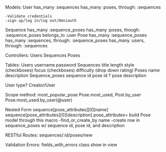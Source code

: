 Models:
  User
    has_many :sequences
    has_many :poses, through: :sequences

    -Validate credentials
    -sign up/log in/log out/Omniauth
  Sequence
    has_many :sequence_poses
    has_many :poses, though: :sequence_poses
    belongs_to :user
  Pose
    has_many :sequence_poses
    has_many :sequences, through: :sequence_poses
    has_many :users, through: :sequences

Controllers:
  Users
  Sequences
  Poses

Tables:
    Users
      username
      password
    Sequences
      title
      length
      style (checkboxes)
      focus (checkboxes)
      difficulty (drop down rating)
    Poses
      name
      description
    Sequence_poses
      sequence id
      pose id
      ? pose description


User type? Creator/User

Scope method:
  most_popular_pose
    Pose.most_used, Post.by_user
    Pose.most_used.by_user(@user)

Nested Form
  sequence[pose_attributes][0][name]
  sequence[pose_attributes][0][description]
  pose_attributes=
    build Pose model through this macro
      -find_or_create_by name
      -create row in sequence_poses w/ sequence id, pose id, and description

RESTful Routes:
  sequences/:id/poses/new

Validation Errors:
  fields_with_errors class
  show in view
